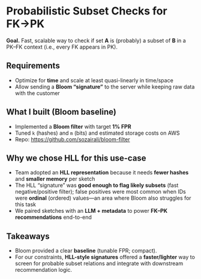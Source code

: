 # Probabilistic Subset Checks for FK→PK

**Goal.** Fast, scalable way to check if set **A** is (probably) a subset of **B** in a PK–FK context (i.e., every FK appears in PK).

## Requirements
- Optimize for **time** and scale at least quasi-linearly in time/space  
- Allow sending a **Bloom “signature”** to the server while keeping raw data with the customer 

## What I built (Bloom baseline)
- Implemented a **Bloom filter** with target **1% FPR**  
- Tuned `k` (hashes) and `m` (bits) and estimated storage costs on AWS  
- Repo: https://github.com/sozairali/bloom-filter
  
## Why we chose HLL for this use-case
- Team adopted an **HLL representation** because it needs **fewer hashes** and **smaller memory** per sketch 
- The HLL “signature” was **good enough to flag likely subsets** (fast negative/positive filter); false positives were most common when IDs were **ordinal** (ordered) values—an area where Bloom also struggles for this task 
- We paired sketches with an **LLM + metadata** to power **FK–PK recommendations** end-to-end

## Takeaways
- Bloom provided a clear **baseline** (tunable FPR; compact).  
- For our constraints, **HLL-style signatures** offered a **faster/lighter** way to screen for probable subset relations and integrate with downstream recommendation logic. 
